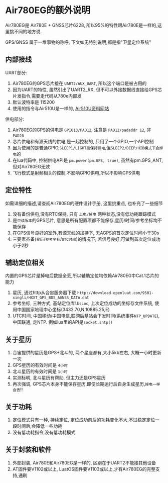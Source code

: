 # Air780EG的额外说明

Air780EG是 Air780E + GNSS芯片6228, 所以95%的特性跟Air780E是一样的,这里挑不同的地方说.

GPS/GNSS 属于一堆事物的称呼, 下文如无特别说明,都是指"卫星定位系统"

## 内部接线

UART部分:
1. Air780EG的GPS芯片接在  `UART2/AUX_UART`, 所以这个端口是被占用的
2. 因为UART的特性, 虽然引出了UART2_RX, 但不可以外接数据线直接给GPS芯片发指令,需要走代码从780e内部发
3. 默认波特率是 115200
4. 使用的指令与Air510U是一样的, [Air510U资料网站](https://air510u.cn)

供电部分:
1. Air780EG的GPS的供电是 `GPIO13/PAD12`, 注意是 `PAD12/padaddr 12`, 非 `PAD28`
2. 芯片供电和有源天线的供电,是一起控制的, 只用了一个GPIO,一个API控制
3. 因为使用的是普通GPIO,`SLEEP1/LIGHT能保持供电`,但`SLEEP2/DEEP/HIB模式下会掉电`的
4. 在lua代码中, 控制供电API是 `pm.power(pm.GPS, true)`, 虽然有pm.GPS_ANT,但对Air780EG无效
5. 飞行模式是射频相关的控制,不影响GPIO供电,所以不影响GPS供电

## 定位特性

如需详细的描述,请查阅Air780EG的硬件设计手册, 这里挑重点, 也补充了一些细节

1. 没有备份供电,没有RTC保持, 只有 `上电/掉电` 两种状态,没有低功耗跟踪模式
2. 是`只读版本`的GPS芯片, 意思是所有配置项都不能保存,星历/时间/参考坐标均不能保存
3. 在GPS信号良好的室外,有源天线的加持下, 无AGPS的首次定位时间小于30s
4. 三要素齐备(`星历`/`参考坐标`/`UTC时间`)的情况下, 若信号良好,可做到首次定位成功小于2秒

## 辅助定位相关

内置的GPS芯片是掉电后数据全丢,所以辅助定位均依赖Air780EG中Cat.1芯片的能力

1. 星历, 通过http从合宙服务器下载 `http://download.openluat.com/9501-xingli/HXXT_GPS_BDS_AGNSS_DATA.dat`
2. 参考坐标, 三种方式, 基站定位库`lbsLoc`, 上次定位成功的坐标存文件系统, 使用中国国家地理中心坐标(3432.70,N,10885.25,E)
3. UTC时间, 中国移动/中国电信,联网后基站会下发时间(系统事件`NTP_UPDATE`), 中国联通, 走NTP. 例如lua里的API是`socket.sntp()`

## 关于星历

1. 合宙提供的星历是GPS+北斗的, 两个星座都有,大小5kb左右, 大概一小时更新一次
2. GPS星历的有效时间是 `4小时`
3. 北斗星历的有效时间是 `1小时`
4. 实测标明, 北斗星历有帮助, 但主力还是GPS星历
5. 再次强调, GPS芯片本身不能保存星历,即便长期运行后自身生成星历,`掉电一样会丢`!!

## 关于功耗

1. 定位模式只有一种, 持续定位, 定位成功前后的功耗变化不大,不过稳定定位一段时间后,会降低一些功耗
2. 没有低功耗指令,没有低功耗模式

## 关于封装和软件

1. 外部封装, Air780E和Air780EG是一样的, 区别在于UART2不能接其他设备
2. AT固件要V1102或以上, LuatOS固件要V1103或以上,才有Air780EG的完整支持,通刷

